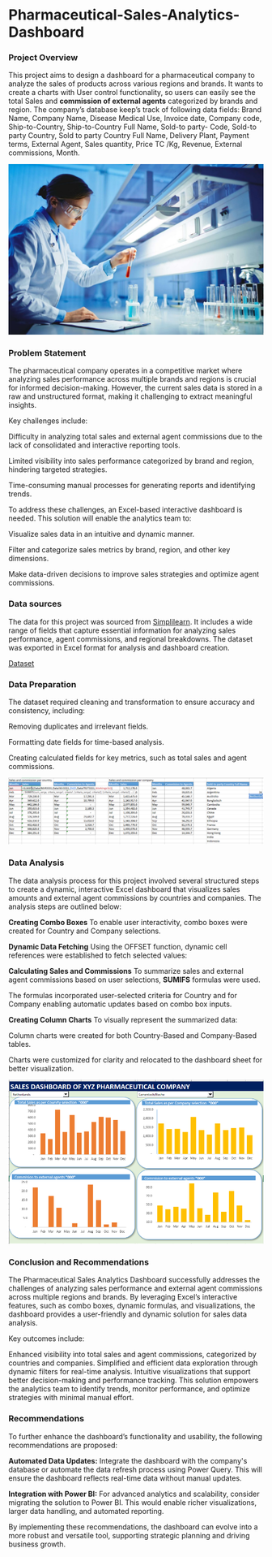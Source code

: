 # Pharmaceutical-Sales-Analytics-Dashboard
### Project Overview
This project  aims to design a dashboard for a pharmaceutical company to analyze the sales of products across various regions and brands. It wants to create a charts with User control functionality, so users can easily see the total Sales and **commission of external agents** categorized by brands and region.
The company’s database keep’s track of following data fields:
Brand Name, Company Name, Disease Medical Use, Invoice date, Company code, Ship-to-Country, Ship-to-Country Full Name, Sold-to party- Code, Sold-to party Country, Sold to party Country Full Name, Delivery Plant,	Payment terms,	External Agent,	Sales quantity,	Price TC /Kg, Revenue, External commissions, Month.

![Image](Pharmaceuticals.jpg)

### Problem Statement
The pharmaceutical company operates in a competitive market where analyzing sales performance across multiple brands and regions is crucial for informed decision-making. However, the current sales data is stored in a raw and unstructured format, making it challenging to extract meaningful insights.

Key challenges include:

Difficulty in analyzing total sales and external agent commissions due to the lack of consolidated and interactive reporting tools.

Limited visibility into sales performance categorized by brand and region, hindering targeted strategies.

Time-consuming manual processes for generating reports and identifying trends.

To address these challenges, an Excel-based interactive dashboard is needed. This solution will enable the analytics team to:

Visualize sales data in an intuitive and dynamic manner.

Filter and categorize sales metrics by brand, region, and other key dimensions.

Make data-driven decisions to improve sales strategies and optimize agent commissions.

### Data sources

The data for this project was sourced from [Simplilearn](https://www.simplilearn.com/). It includes a wide range of fields that capture essential information for analyzing sales performance, agent commissions, and regional breakdowns. The dataset was exported in Excel format for analysis and dashboard creation.

[Dataset](Pharma_Datasets.xlsx)

### Data Preparation

The dataset required cleaning and transformation to ensure accuracy and consistency, including:

Removing duplicates and irrelevant fields.

Formatting date fields for time-based analysis.

Creating calculated fields for key metrics, such as total sales and agent commissions.

![Image](Pharma_working.PNG)

### Data Analysis

The data analysis process for this project involved several structured steps to create a dynamic, interactive Excel dashboard that visualizes sales amounts and external agent commissions by countries and companies. The analysis steps are outlined below:

**Creating Combo Boxes**
To enable user interactivity, combo boxes were created for Country and Company selections.

**Dynamic Data Fetching**
Using the OFFSET function, dynamic cell references were established to fetch selected values:

**Calculating Sales and Commissions**
To summarize sales and external agent commissions based on user selections, **SUMIFS** formulas were used.

The formulas incorporated user-selected criteria  for Country and for Company enabling automatic updates based on combo box inputs.

 **Creating Column Charts**
To visually represent the summarized data:

Column charts were created for both Country-Based and Company-Based tables.

Charts were customized for clarity and relocated to the dashboard sheet for better visualization.

![Image](Pharma_Dashboard.PNG)

### Conclusion and Recommendations

The Pharmaceutical Sales Analytics Dashboard successfully addresses the challenges of analyzing sales performance and external agent commissions across multiple regions and brands. By leveraging Excel’s interactive features, such as combo boxes, dynamic formulas, and visualizations, the dashboard provides a user-friendly and dynamic solution for sales data analysis.

Key outcomes include:

Enhanced visibility into total sales and agent commissions, categorized by countries and companies.
Simplified and efficient data exploration through dynamic filters for real-time analysis.
Intuitive visualizations that support better decision-making and performance tracking.
This solution empowers the analytics team to identify trends, monitor performance, and optimize strategies with minimal manual effort.

### Recommendations

To further enhance the dashboard’s functionality and usability, the following recommendations are proposed:

**Automated Data Updates:** 
Integrate the dashboard with the company's database or automate the data refresh process using Power Query. This will ensure the dashboard reflects real-time data without manual updates.

**Integration with Power BI:**
For advanced analytics and scalability, consider migrating the solution to Power BI. This would enable richer visualizations, larger data handling, and automated reporting.

By implementing these recommendations, the dashboard can evolve into a more robust and versatile tool, supporting strategic planning and driving business growth.



